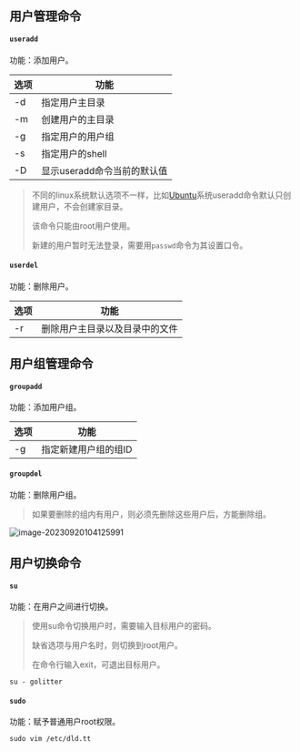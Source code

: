 ## 用户管理命令

#### `useradd`

功能：添加用户。

| 选项 | 功能                        |
| ---- | --------------------------- |
| -d   | 指定用户主目录              |
| -m   | 创建用户的主目录            |
| -g   | 指定用户的用户组            |
| -s   | 指定用户的shell             |
| -D   | 显示useradd命令当前的默认值 |

> 不同的linux系统默认选项不一样，比如[Ubuntu](https://so.csdn.net/so/search?q=Ubuntu&spm=1001.2101.3001.7020)系统useradd命令默认只创建用户，不会创建家目录。
>
> 该命令只能由root用户使用。
>
> 新建的用户暂时无法登录，需要用`passwd`命令为其设置口令。

#### `userdel`

功能：删除用户。

| 选项 | 功能                           |
| ---- | ------------------------------ |
| -r   | 删除用户主目录以及目录中的文件 |

## 用户组管理命令

#### `groupadd`

功能：添加用户组。

| 选项 | 功能                 |
| ---- | -------------------- |
| -g   | 指定新建用户组的组ID |

#### `groupdel`

功能：删除用户组。

> 如果要删除的组内有用户，则必须先删除这些用户后，方能删除组。

![image-20230920104125991](https://cdn.789ak.com/img/image-20230920104125991.png)

## 用户切换命令

#### `su`

功能：在用户之间进行切换。

> 使用su命令切换用户时，需要输入目标用户的密码。
>
> 缺省选项与用户名时，则切换到root用户。
>
> 在命令行输入exit，可退出目标用户。

```shell
su - golitter
```



#### `sudo`

功能：赋予普通用户root权限。

```shell
sudo vim /etc/dld.tt
```

